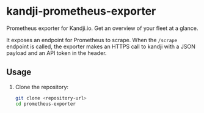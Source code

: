 # kandji-prometheus-exporter
Prometheus exporter for Kandji.io. Get an overview of your fleet at a glance.

It exposes an endpoint for Prometheus to scrape. 
When the `/scrape` endpoint is called, the exporter makes an HTTPS call to kandji with a JSON payload and an API token in the header.

## Usage

1. Clone the repository:

   ```bash
   git clone <repository-url>
   cd prometheus-exporter
